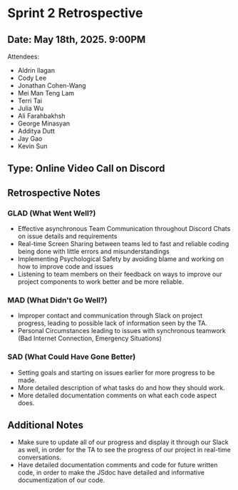 # Sprint 2 Retrospective

## Date: May 18th, 2025. 9:00PM

Attendees:
- Aldrin Ilagan
- Cody Lee
- Jonathan Cohen-Wang
- Mei Man Teng Lam
- Terri Tai
- Julia Wu
- Ali Farahbakhsh 
- George Minasyan
- Additya Dutt
- Jay Gao
- Kevin Sun

## Type: Online Video Call on Discord

## Retrospective Notes

### GLAD (What Went Well?)
- Effective asynchronous Team Communication throughout Discord Chats on issue details and requirements
- Real-time Screen Sharing between teams led to fast and reliable coding being done with little errors and misunderstandings
- Implementing Psychological Safety by avoiding blame and working on how to improve code and issues
- Listening to team members on their feedback on ways to improve our project components to work better and be more reliable. 
  
### MAD (What Didn't Go Well?)
- Improper contact and communication through Slack on project progress, leading to possible lack of information seen by the TA.
- Personal Circumstances leading to issues with synchronous teamwork (Bad Internet Connection, Emergency Situations)
  
### SAD (What Could Have Gone Better)
- Setting goals and starting on issues earlier for more progress to be made.
- More detailed description of what tasks do and how they should work.
- More detailed documentation comments on what each code aspect does.

## Additional Notes
- Make sure to update all of our progress and display it through our Slack as well, in order for the TA to see the progress of our project in real-time conversations.
- Have detailed documentation comments and code for future written code, in order to make the JSdoc have detailed and informative documentization of our code.
